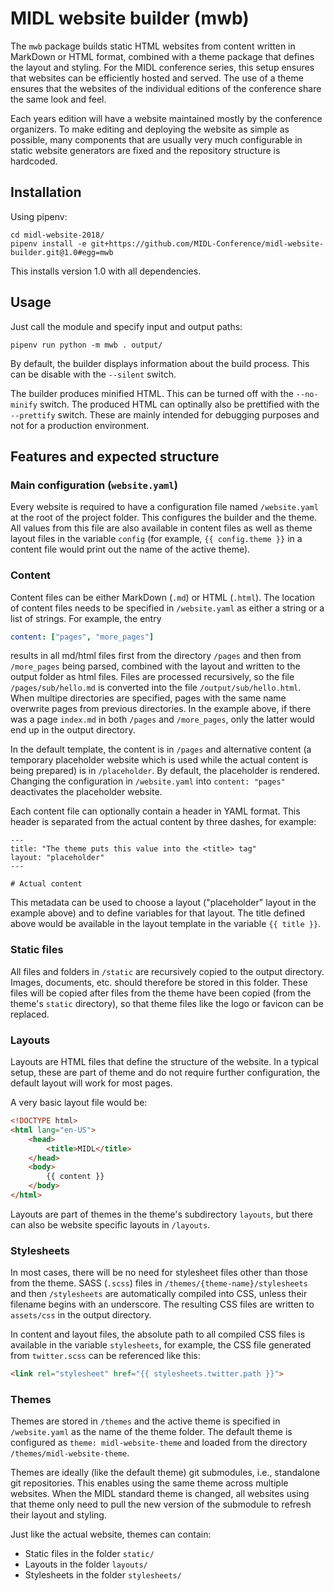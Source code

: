 # MIDL website builder (mwb)

The `mwb` package builds static HTML websites from content written in MarkDown or HTML format, combined
with a theme package that defines the layout and styling. For the MIDL conference series, this setup
ensures that websites can be efficiently hosted and served. The use of a theme ensures that the websites
of the individual editions of the conference share the same look and feel.

Each years edition will have a website maintained mostly by the conference organizers. To make
editing and deploying the website as simple as possible, many components that are usually very
much configurable in static website generators are fixed and the repository structure is hardcoded.

## Installation

Using pipenv:

```
cd midl-website-2018/
pipenv install -e git+https://github.com/MIDL-Conference/midl-website-builder.git@1.0#egg=mwb
```

This installs version 1.0 with all dependencies.

## Usage

Just call the module and specify input and output paths:

```
pipenv run python -m mwb . output/
```

By default, the builder displays information about the build process. This can be disable with
 the `--silent` switch.

The builder produces minified HTML. This can be turned off with the `--no-minify` switch. The
produced HTML can optinally also be prettified with the `--prettify` switch. These are mainly
intended for debugging purposes and not for a production environment.

## Features and expected structure

### Main configuration (`website.yaml`)

Every website is required to have a configuration file named `/website.yaml` at the root of the
project folder. This configures the builder and the theme. All values from this file are also
available in content files as well as theme layout files in the variable `config` (for example,
`{{ config.theme }}` in a content file would print out the name of the active theme).

### Content

Content files can be either MarkDown (`.md`) or HTML (`.html`). The location of content files needs
to be specified in `/website.yaml` as either a string or a list of strings. For example, the entry

```yaml
content: ["pages", "more_pages"]
```

results in all md/html files first from the directory `/pages` and then from `/more_pages` being
parsed, combined with the layout and written to the output folder as html files. Files are processed
recursively, so the file `/pages/sub/hello.md` is converted into the file `/output/sub/hello.html`.
When multipe directories are specified, pages with the same name overwrite pages from previous
directories. In the example above, if there was a page `index.md` in both `/pages` and `/more_pages`,
only the latter would end up in the output directory.

In the default template, the content is in `/pages` and alternative content (a temporary placeholder
website which is used while the actual content is being prepared) is in `/placeholder`. By default,
the placeholder is rendered. Changing the configuration in `/website.yaml` into `content: "pages"`
deactivates the placeholder website.

Each content file can optionally contain a header in YAML format. This header is separated from the
actual content by three dashes, for example:

    ---
    title: "The theme puts this value into the <title> tag"
    layout: "placeholder"
    ---
    
    # Actual content

This metadata can be used to choose a layout ("placeholder" layout in the example above) and to define
variables for that layout. The title defined above would be available in the layout template in the
variable `{{ title }}`.

### Static files

All files and folders in `/static` are recursively copied to the output directory. Images, documents,
etc. should therefore be stored in this folder. These files will be copied after files from the theme
have been copied (from the theme's `static` directory), so that theme files like the logo or favicon can
be replaced.

### Layouts

Layouts are HTML files that define the structure of the website. In a typical setup, these are part of
theme and do not require further configuration, the default layout will work for most pages.

A very basic layout file would be:

```html
<!DOCTYPE html>
<html lang="en-US">
    <head>
        <title>MIDL</title>
    </head>
    <body>
        {{ content }}
    </body>
</html>
```

Layouts are part of themes in the theme's subdirectory `layouts`, but there can also be website
specific layouts in `/layouts`.

### Stylesheets

In most cases, there will be no need for stylesheet files other than those from the theme. SASS (`.scss`)
files in `/themes/{theme-name}/stylesheets` and then `/stylesheets` are automatically compiled into CSS,
unless their filename begins with an underscore. The resulting CSS files are written to `assets/css` in the
output directory.

In content and layout files, the absolute path to all compiled CSS files is available in the variable
`stylesheets`, for example, the CSS file generated from `twitter.scss` can be referenced like this:

```html
<link rel="stylesheet" href="{{ stylesheets.twitter.path }}">
```

### Themes

Themes are stored in `/themes` and the active theme is specified in `/website.yaml` as the name
of the theme folder. The default theme is configured as `theme: midl-website-theme` and loaded
from the directory `/themes/midl-website-theme`.

Themes are ideally (like the default theme) git submodules, i.e., standalone git repositories.
This enables using the same theme across multiple websites. When the MIDL standard theme is
changed, all websites using that theme only need to pull the new version of the submodule to
refresh their layout and styling. 

Just like the actual website, themes can contain:

* Static files in the folder `static/`
* Layouts in the folder `layouts/`
* Stylesheets in the folder `stylesheets/`
